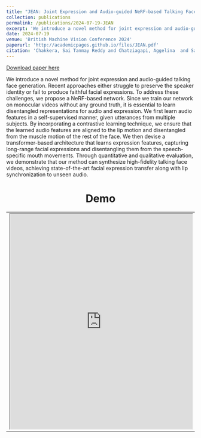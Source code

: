 ```yaml
---
title: "JEAN: Joint Expression and Audio-guided NeRF-based Talking Face Generation"
collection: publications
permalink: /publications/2024-07-19-JEAN
excerpt: 'We introduce a novel method for joint expression and audio-guided talking face generation. Recent approaches either struggle to preserve the speaker identity or fail to produce faithful facial expressions. To address these challenges, we propose a NeRF-based network. Since we train our network on monocular videos without any ground truth, it is essential to learn disentangled representations for audio and expression. We first learn audio features in a self-supervised manner, given utterances from multiple subjects. By incorporating a contrastive learning technique, we ensure that the learned audio features are aligned to the lip motion and disentangled from the muscle motion of the rest of the face. We then devise a transformer-based architecture that learns expression features, capturing long-range facial expressions and disentangling them from the speech-specific mouth movements. Through quantitative and qualitative evaluation, we demonstrate that our method can synthesize high-fidelity talking face videos, achieving state-of-the-art facial expression transfer along with lip synchronization to unseen audio.'
date: 2024-07-19
venue: 'British Machine Vision Conference 2024'
paperurl: 'http://academicpages.github.io/files/JEAN.pdf'
citation: 'Chakkera, Sai Tanmay Reddy and Chatziagapi, Aggelina  and Samaras, Dimitris (2024). "JEAN: Joint Expression and Audio-guided NeRF-based Talking Face Generation" <i>British Machine Vision Conference</i>'
---
```


<a href='http://academicpages.github.io/files/JEAN.pdf'>Download paper here</a>

We introduce a novel method for joint expression and audio-guided talking face generation. Recent approaches either struggle to preserve the speaker identity or fail to produce faithful facial expressions. To address these challenges, we propose a NeRF-based network. Since we train our network on monocular videos without any ground truth, it is essential to learn disentangled representations for audio and expression. We first learn audio features in a self-supervised manner, given utterances from multiple subjects. By incorporating a contrastive learning technique, we ensure that the learned audio features are aligned to the lip motion and disentangled from the muscle motion of the rest of the face. We then devise a transformer-based architecture that learns expression features, capturing long-range facial expressions and disentangling them from the speech-specific mouth movements. Through quantitative and qualitative evaluation, we demonstrate that our method can synthesize high-fidelity talking face videos, achieving state-of-the-art facial expression transfer along with lip synchronization to unseen audio.

[//]: # (Recommended citation: @inproceedings{sun2021speech2talking, )

[//]: # (    title={JEAN: Joint Expression and Audio-guided NeRF-based Talking Face Generation}, )

[//]: # (    author={Chakkera,Sai Tanmay Reddy and Chatziagapi,Aggelina and Samaras,Dimitris}, )

[//]: # (    booktitle={Brit. Mach. Vis. Conf.}, )

[//]: # (    year={2024}})

<table align=center width=1024px>
       <center><h1>Demo</h1></center>
        <tr>
            <td align=center width=1024px>
                <iframe style="width: 100%; min-height: 576px"
                    src="https://www.youtube.com/embed/iTlW1HyxFDQ">
                </iframe>
            </td>
</table>